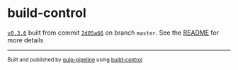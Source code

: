 # build-control

[`v0.3.6`](../../releases/tag/v0.3.6) built from commit [`2d05a66`](../../commit/2d05a66ea11adb722db0d2c585cad85a9c62c2df) on branch `master`. See the [README](../..) for more details

---
<sup>Built and published by [gulp-pipeline](https://github.com/alienfast/gulp-pipeline) using [build-control](https://github.com/alienfast/build-control)</sup>
